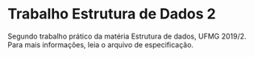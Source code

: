 # Trabalho Estrutura de Dados 2
Segundo trabalho prático da matéria Estrutura de dados, UFMG 2019/2. Para mais informações, leia o arquivo de especificação.
